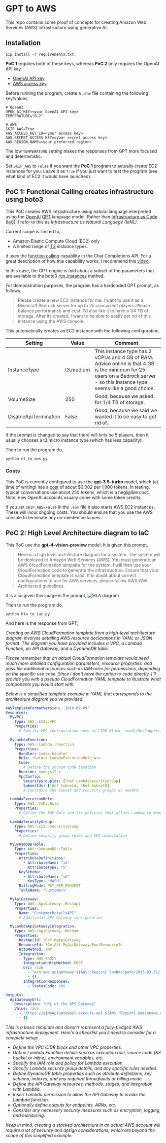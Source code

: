 # GPT to AWS
This repo contains some proof of concepts for creating Amazon Web Services (AWS) infrastructure using generative AI.

## Installation
```commandline
pip install -r requirements.txt
```
**PoC 1** requires both of these keys, whereas **PoC 2** only requires the OpenAI API key.
* [OpenAI API key](https://platform.openai.com/account/api-keys)
* [AWS access key](https://docs.aws.amazon.com/IAM/latest/UserGuide/id_credentials_access-keys.html)

Before running the program, create a `.env` file containing the following key/values,
```commandline
# OpenAI
OPEN_AI_KEY=<your OpenAI API key>
TEMPERATURE="0.2"

# AWS
SKIP_AWS=True
AWS_ACCESS_KEY_ID=<your access key>
AWS_SECRET_ACCESS_KEY=<your secret access key>
AWS_REGION_NAME=<your preferred region>
```
The low `TEMPERATURE` setting makes the responses from GPT more focused and deterministic. 

Set `SKIP_AWS` to `False` if you want the **PoC 1** program to actually create EC2 instances for you. Leave it as `True` if you just want to test the program (see what kind of EC2 it would have launched).

## PoC 1: Functional Calling creates infrastructure using boto3
This PoC creates AWS infrastructure using natural language interpreted using the [OpenAI](https://openai.com/) [GPT](https://en.wikipedia.org/wiki/Generative_pre-trained_transformer) language model. Rather than [Infrastructure as Code (IaC)](https://en.wikipedia.org/wiki/Infrastructure_as_code), I refer to this as *Infrastructure as Natural Language (IaNL)*.

Current scope is limited to,
* Amazon Elastic Compute Cloud (EC2) only
* A limited range of [T3](https://aws.amazon.com/ec2/instance-types/t3/) instance types.

It uses the [function calling](https://openai.com/blog/function-calling-and-other-api-updates) capability in the Chat Completions API. For a great description of how this capability works, I recommend this [video](https://youtu.be/0lOSvOoF2to).

In this case, the GPT engine is told about a subset of the parameters that are available to the boto3 [run_instances](https://boto3.amazonaws.com/v1/documentation/api/latest/reference/services/ec2/client/run_instances.html) method.

For demonstration purposes, the program has a hardcoded GPT prompt, as follows,
> Please create a new EC2 instance for me.
I want to use it as a Minecraft Bedrock server for up to 25 concurrent players. Please balance performance and cost.
I'd also like it to have a 1/4 TB of storage.
After its created, I want to be able to easily get rid of this instance using the AWS console.

This automatically creates an EC2 instance with the following configuration,

| Setting | Value                                                      | Comment                                                                                                                                                                      |
|--|------------------------------------------------------------|------------------------------------------------------------------------------------------------------------------------------------------------------------------------------|
| InstanceType | [t3.medium](https://aws.amazon.com/ec2/instance-types/t3/) | This instance type has 2 vCPUs and 4 GB of RAM. Advice online is that 4 GB is the minimum for 25 users on a Bedrock server - so this instance type seems like a good choice. |
| VolumeSize | 250                                                        | Good, because we asked for 1/4 TB of storage.                                                                                                                                |
| DisableApiTermination | False                                                      | Good, because we said we wanted it to be easy to get rid of.                                                                                                                 |

If the prompt is changed to say that there will only be 5 players, then it usually chooses a t3.micro instance type (which has less capacity).


Then to run the program do,
```commandline
python nl_to_aws.py
```

### Costs
This PoC is currently configured to use the **gpt-3.5-turbo** model, which (at time of writing) has a [cost](https://openai.com/pricing) of about $0.002 per 1,000 tokens. In testing, typical conversations use about 250 tokens, which is a negligible cost. Note, new OpenAI accounts usually come with some token credits.

If you set `SKIP_AWS=False` in the `.env` file it also starts AWS EC2 instances. These will incur ongoing costs. You should ensure that you use the AWS console to terminate any un-needed instances.

## PoC 2: High Level Architecture diagram to IaC

This PoC use the **gpt-4-vision-preview** model. It is given this prompt,
> Here is a high level architecture diagram for a system.
The system will be deployed to Amazon Web Services (AWS). 
You must generate an AWS CloudFormation template for the system. 
I will then use your CloudFormation code to generate the infrastructure.
Ensure that your CloudFormation template is valid.
If in doubt about correct configurations to use for AWS services, please follow AWS Well Architected guidelines.

It is also given this image in the prompt,
![HLA diagram](./hla.jpg)

Then to run the program do,
```commandline
python hla_to_iac.py
```

And here is the response from GPT,

_Creating an AWS CloudFormation template from a high-level architecture diagram involves detailing AWS resource declarations in YAML or JSON format. The diagram you have provided includes a VPC, a Lambda Function, an API Gateway, and a DynamoDB table._

_Please remember that an actual CloudFormation template would need much more detailed configuration parameters, resource properties, and possible additional resources such as IAM roles for permissions, depending on the specific use case. Since I don't have the option to code directly, I'll provide you with a pseudo CloudFormation YAML template to illustrate what components you would start with._

_Below is a simplified template example in YAML that corresponds to the architecture diagram you've provided:_

```yaml
AWSTemplateFormatVersion: '2010-09-09'
Resources:
  MyVPC:
    Type: AWS::EC2::VPC
    Properties:
      # Specify VPC configuration such as CIDR Block, enableDnsSupport, etc.

  MyLambdaFunction:
    Type: AWS::Lambda::Function
    Properties:
      Handler: index.handler
      Role: !GetAtt LambdaExecutionRole.Arn
      Code:
        # Define the source code location
      Runtime: nodejs12.x
      VpcConfig:
        SecurityGroupIds: [!Ref LambdaSecurityGroup]
        SubnetIds: [!Ref SubnetA, !Ref SubnetB]
        # Configure the Subnet and security groups as needed

  LambdaExecutionRole:
    Type: AWS::IAM::Role
    Properties:
      # Define the IAM Role and its policies that allows Lambda to manage resources

  LambdaSecurityGroup:
    Type: AWS::EC2::SecurityGroup
    Properties:
      # Define security group rules and VPC association

  MyDynamoDBTable:
    Type: AWS::DynamoDB::Table
    Properties:
      AttributeDefinitions:
        - AttributeName: "id"
          AttributeType: "S"
      KeySchema:
        - AttributeName: "id"
          KeyType: "HASH"
      BillingMode: PAY_PER_REQUEST
      TableName: "Customers"

  MyApiGateway:
    Type: AWS::ApiGateway::RestApi
    Properties:
      Name: "CustomerDetailsAPI"
      # Additional API Gateway configuration

  MyLambdaApiGatewayIntegration:
    Type: AWS::ApiGateway::Method
    Properties:
      RestApiId: !Ref MyApiGateway
      ResourceId: !GetAtt MyApiGateway.RootResourceId
      HttpMethod: ANY
      Integration:
        Type: AWS_PROXY
        IntegrationHttpMethod: POST
        Uri: !Sub
          - "arn:aws:apigateway:${AWS::Region}:lambda:path/2015-03-31/functions/${MyLambdaFunction.Arn}/invocations"
          - {}
        IntegrationResponses:
          - StatusCode: 200

Outputs:
  ApiGatewayUrl:
    Description: "URL of the API Gateway"
    Value: !Sub
      - "https://${MyApiGateway}.execute-api.${AWS::Region}.amazonaws.com/Prod/"
      - {}
```
_This is a basic template and doesn't represent a fully-fledged AWS infrastructure deployment. Here's a checklist you'll need to consider for a complete setup_:

- _Define the VPC CIDR block and other VPC properties._
- _Define Lambda Function details such as execution role, source code (S3 bucket or inline), environment variables, etc._
- _Specify the IAM role and policy for Lambda execution._
- _Specify Lambda security group details, and any specific rules needed._
- _Define DynamoDB table properties such as attribute definitions, key schema, indexes, and any required throughputs or billing mode._
- _Define the API Gateway resources, methods, stages, and integration with Lambda._
- _Insert Lambda permission to allow the API Gateway to invoke the Lambda function._
- _Optionally define outputs for endpoints, ARNs, etc._
- _Consider any necessary security measures such as encryption, logging, and monitoring._

_Keep in mind, creating a stacked architecture in an actual AWS account will require a lot of security and design considerations, which are beyond the scope of this simplified example._
